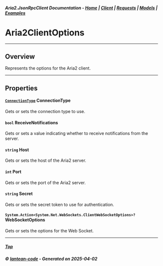 ##### Aria2.JsonRpcClient Documentation  - [Home](index.md) | [Client](client.md) | [Requests](requests.md) | [Models](models.md) | [Examples](examples.md)

# Aria2ClientOptions

---

## Overview

Represents the options for the Aria2 client.

---

## Properties
<a id="ConnectionType"></a>
#### [`ConnectionType`](ConnectionType.md) ConnectionType 

Gets or sets the connection type to use.

<a id="ReceiveNotifications"></a>
#### `bool` ReceiveNotifications 

Gets or sets a value indicating whether to receive notifications from the server.

<a id="Host"></a>
#### `string` Host 

Gets or sets the host of the Aria2 server.

<a id="Port"></a>
#### `int` Port 

Gets or sets the port of the Aria2 server.

<a id="Secret"></a>
#### `string` Secret 

Gets or sets the secret token to use for authentication.

<a id="WebSocketOptions"></a>
#### `System.Action<System.Net.WebSockets.ClientWebSocketOptions>?` WebSocketOptions 

Gets or sets the options for the Web Socket.


---



##### [Top](#top)
##### © [lantean-code](https://github.com/lantean-code) - _Generated on 2025-04-02_
